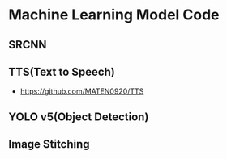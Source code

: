 # Machine Learning Model Code
## SRCNN
## TTS(Text to Speech)
- https://github.com/MATEN0920/TTS
## YOLO v5(Object Detection)
## Image Stitching
